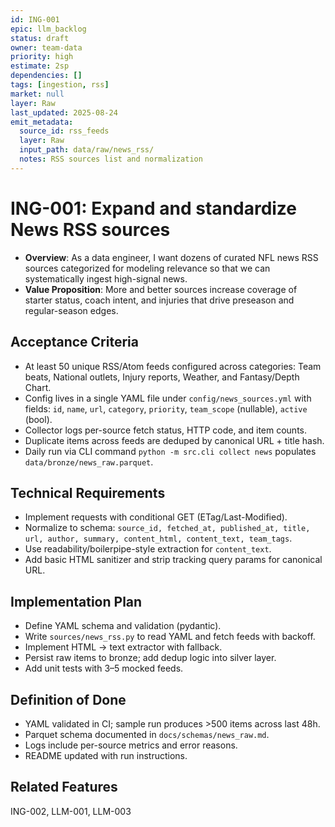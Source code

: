 ```yaml
---
id: ING-001
epic: llm_backlog
status: draft
owner: team-data
priority: high
estimate: 2sp
dependencies: []
tags: [ingestion, rss]
market: null
layer: Raw
last_updated: 2025-08-24
emit_metadata:
  source_id: rss_feeds
  layer: Raw
  input_path: data/raw/news_rss/
  notes: RSS sources list and normalization
---
```


# ING-001: Expand and standardize News RSS sources

- **Overview**: As a data engineer, I want dozens of curated NFL news RSS sources categorized for modeling relevance so that we can systematically ingest high-signal news.
- **Value Proposition**: More and better sources increase coverage of starter status, coach intent, and injuries that drive preseason and regular-season edges.

## Acceptance Criteria
- At least 50 unique RSS/Atom feeds configured across categories: Team beats, National outlets, Injury reports, Weather, and Fantasy/Depth Chart.
- Config lives in a single YAML file under `config/news_sources.yml` with fields: `id`, `name`, `url`, `category`, `priority`, `team_scope` (nullable), `active` (bool).
- Collector logs per-source fetch status, HTTP code, and item counts.
- Duplicate items across feeds are deduped by canonical URL + title hash.
- Daily run via CLI command `python -m src.cli collect news` populates `data/bronze/news_raw.parquet`.

## Technical Requirements
- Implement requests with conditional GET (ETag/Last-Modified).
- Normalize to schema: `source_id, fetched_at, published_at, title, url, author, summary, content_html, content_text, team_tags`.
- Use readability/boilerpipe-style extraction for `content_text`.
- Add basic HTML sanitizer and strip tracking query params for canonical URL.

## Implementation Plan
- Define YAML schema and validation (pydantic).
- Write `sources/news_rss.py` to read YAML and fetch feeds with backoff.
- Implement HTML → text extractor with fallback.
- Persist raw items to bronze; add dedup logic into silver layer.
- Add unit tests with 3–5 mocked feeds.

## Definition of Done
- YAML validated in CI; sample run produces >500 items across last 48h.
- Parquet schema documented in `docs/schemas/news_raw.md`.
- Logs include per-source metrics and error reasons.
- README updated with run instructions.

## Related Features
ING-002, LLM-001, LLM-003

